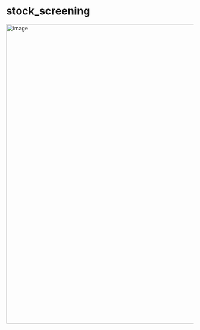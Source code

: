 # stock_screening

<img width="803" alt="image" src="https://github.com/user-attachments/assets/e9dbc993-d14c-4d6e-8c3a-0574d02c24fc">
